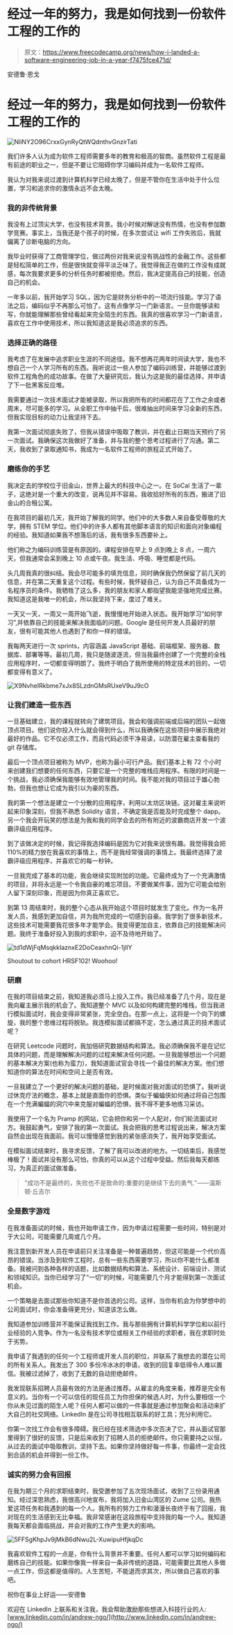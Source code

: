 # 经过一年的努力，我是如何找到一份软件工程的工作的

> 原文：<https://www.freecodecamp.org/news/how-i-landed-a-software-engineering-job-in-a-year-f7475fce471d/>

安德鲁·恩戈

# 经过一年的努力，我是如何找到一份软件工程的工作的

![NliNY2O96CrxxGynRyQtWQdnthvGnzirTati](img/277ca2da056404b48a5293957865d34e.png)

我们许多人认为成为软件工程师需要多年的教育和极高的智商。虽然软件工程是最有前途的职业之一，但是不要让它阻碍你学习编码并成为一名软件工程师。

我认为对我来说过渡到计算机科学已经太晚了，但是不管你在生活中处于什么位置，学习和追求你的激情永远不会太晚。

### **我的非传统背景**

我没有上过顶尖大学，也没有技术背景。我小时候对解谜没有热情，也没有参加数学竞赛。事实上，当我还是个孩子的时候，在多次尝试让 wifi 工作失败后，我就偏离了诊断电脑的方向。

我毕业时获得了工商管理学位，做过两份对我来说没有挑战性的金融工作。这些都是轻松简单的工作，但是很快就变得平淡乏味了。我觉得我正在做的工作没有成就感，每次我要求更多的分析任务时都被拒绝。然后，我决定提高自己的技能，创造自己的机会。

一年多以前，我开始学习 SQL，因为它是财务分析中的一项流行技能。学习了语法之后，编码似乎不再那么可怕了。这有点像学习一门新语言。一旦你能够读和写，你就能理解那些曾经看起来完全陌生的东西。我真的很喜欢学习一门新语言，喜欢在工作中使用技术，所以我知道这是我必须追求的东西。

### **选择正确的路径**

我考虑了在发展中追求职业生涯的不同途径。我不想再花两年时间读大学，我也不想自己一个人学习所有的东西。我听说过一些人参加了编码训练营，并能够过渡到软件工程角色的成功故事。在做了大量研究后，我认为这是我的最佳选择，并申请了下一批黑客反应堆。

我需要通过一次技术面试才能被录取，所以我把所有的时间都花在了工作之余或者周末，尽可能多的学习。从全职工作中抽干后，很难抽出时间来学习全新的东西，但我实现目标的动力让我坚持下去。

我第一次面试彻底失败了，但我从错误中吸取了教训，并在截止日期当天预约了另一次面试。我确保这次我做好了准备，并与我的整个思考过程进行了沟通。第二天，我收到了录取通知书，我成为一名软件工程师的旅程正式开始了。

### **磨练你的手艺**

我决定去的学校位于旧金山，世界上最大的科技中心之一。在 SoCal 生活了一辈子，这绝对是一个重大的改变，说再见并不容易。我收拾好所有的东西，搬进了旧金山的合租公寓。

在我项目的最初几天，我开始了解我的同学。他们中的大多数人来自备受尊敬的大学，拥有 STEM 学位。他们中的许多人都有其他脚本语言的知识和面向对象编程的经验。我知道如果我不想落后的话，我有很多东西要补上。

他们称之为编码训练营是有原因的。课程安排在早上 9 点到晚上 8 点，一周六天，但我通常会呆到晚上 10 点或午夜。我生活、呼吸、睡觉都是代码。

头几周我真的很纠结。我会尽可能多的填充信息，同时确保我仍然保留了前几天的信息，并在第二天重复这个过程。有些时候，我怀疑自己，认为自己不具备成为一名程序员的条件。我牺牲了这么多，我的朋友和家人都指望我能坚强地完成比赛。我知道这是我唯一的机会，所以我坚持下来，度过了难关。

一天又一天，一周又一周开始飞逝，我慢慢地开始进入状态。我开始学习“如何学习”,并依靠自己的技能来解决我面临的问题。Google 是任何开发人员最好的朋友，很有可能其他人也遇到了和你一样的错误。

我每两天进行一次 sprints，内容涵盖 JavaScript 基础、前端框架、服务器、数据库、部署等等。最初几周，我只是随波逐流，但当我最终创建了一个完整的全栈应用程序时，一切都变得明朗了。我终于明白了我所使用的特定技术的目的，一切都变得有意义了。

![X9NvheIRkbme7xJx8SLzdnGMsRUxeV9uJ9cO](img/39d8849f23e644d7d36cabd5363f5df1.png)

### **让我们建造一些东西**

一旦基础建立，我的课程就转向了建筑项目。我会和强调前端或后端的团队一起做顶点项目。他们说你投入什么就会得到什么，所以我确保在这些项目中展示我绝对最好的作品。它不仅必须工作，而且代码必须干净易读，以防潜在雇主查看我的 git 存储库。

最后一个顶点项目被称为 MVP，也称为最小可行产品。我们基本上有 72 个小时来创建我们想要的任何东西，只要它是一个完整的堆栈应用程序。有限的时间是一个挑战，我必须确保我能够有效地管理我的时间。我不能对我的项目过于雄心勃勃，但我也想让它成为我引以为豪的东西。

我的第一个想法是建立一个分散的应用程序，利用以太坊区块链。这对雇主来说听起来印象深刻，但我不熟悉 Solidity 语言，不确定我是否能及时完成整个 dapp。另一个我会开玩笑的想法是为我和我的同学会去的所有附近的波霸商店开发一个波霸评级应用程序。

到了该做决定的时候，我记得我选择编码是因为它对我来说很有趣。我觉得我会把 110%的精力放在我喜欢的事情上，而不是我经常强调的事情上。我最终选择了波霸评级应用程序，并喜欢它的每一秒钟。

一旦我完成了基本的功能，我会继续实现附加的功能。它最终成为了一个充满激情的项目，并将永远是一个令我自豪的难忘项目。不要做某件事，因为它可能会给别人留下深刻印象，而是因为你真正喜欢它。

到第 13 周结束时，我的整个心态从我开始这个项目时就发生了变化。作为一名开发人员，我感到更加自信，并为我所完成的一切感到自豪。我学到了很多新技术，这些技术可能需要我花很多年才能学会。我变得更加自主，依靠自己的技能解决问题。我终于准备好投入到我的求职中，迫不及待地开始了。

![td1dWjFqMsqkkIaznxE2DoCeaxhnQi-1jllY](img/a799c01daa1659dde4c220c5bbc2beee.png)

Shoutout to cohort HRSF102! Woohoo!

### **研磨**

在我的项目结束之前，我知道我必须马上投入工作。我已经准备了几个月，现在是我向雇主展示我的机会了。我知道整个 MVC 以及如何构建完整的堆栈，但当我进行模拟面试时，我会变得非常紧张，完全空白。在那一点上，这将是一个向下的螺旋，我的整个思维过程将脱轨。我连模拟面试都搞不定，怎么通过真正的技术面试呢？

在研究 Leetcode 问题时，我加倍研究数据结构和算法。我必须确保我不是在记忆具体的问题，而是理解解决问题的过程来解决任何问题。一旦我能够想出一个问题的基本解决方案(也称为蛮力)，我知道面试官会寻找一个最佳的解决方案。他们想知道你的算法在时间和空间上是否有效。

一旦我建立了一个更好的解决问题的基础，是时候面对我对面试的恐惧了。我听说过休克疗法的概念，基本上就是直面你的恐惧。类似于蝙蝠侠如何通过将自己包围在一个充满蝙蝠的洞穴中来克服对蝙蝠的恐惧，我不得不更多地练习采访。

我使用了一个名为 Pramp 的网站，它会把你和另一个人配对，你们轮流面试对方。我鼓起勇气，安排了我的第一次面试。我会把我的思考过程说出来，解决方案自然会出现在我面前。我可以慢慢感觉到我的紧张感消失了，我开始享受面试。

在模拟面试结束时，我寻求反馈，了解了我可以改进的地方。一切结束后，我感觉棒极了！面试并没有那么可怕，你真的可以从这个过程中受益。然后我每天都练习，为真正的面试做准备。

> "成功不是最终的，失败也不是致命的:重要的是继续下去的勇气."——温斯顿·丘吉尔

### **全是数字游戏**

在我准备面试的时候，我也开始申请工作，因为申请过程需要一些时间，特别是对于大公司，可能需要几周或几个月。

我注意到新开发人员在申请前只关注准备是一种普遍趋势，但这可能是一个代价高昂的错误。当涉及到软件工程时，总有一些东西需要学习，所以你不能什么都准备。我被问到各种各样的话题，比如数据结构和算法、系统设计、前端设计、测试和领域知识。当你已经学习了“一切”的时候，可能需要几个月才能得到第一次面试机会。

一个策略是去面试那些你知道不是你首选的公司。这样，当你有机会为你梦想中的公司面试时，你会准备得更充分，知道该怎么做。

我知道参加训练营并不能保证我找到工作。我与那些拥有计算机科学学位和以前行业经验的人竞争。作为一名没有技术学位或相关工作经验的求职者，我在求职时处于劣势。

我申请了我遇到的任何一个工程师或开发人员的职位，并联系了我想去的潜在公司的所有关系人。我发出了 300 多份冷冰冰的申请，收到的回复率低得令人难以置信。我被过滤掉了，收到了无数的自动拒绝邮件。

我发现联系招聘人员最有效的方法是通过推荐。从雇主的角度来看，推荐是完全有意义的。当你有一个可以信任的现任员工为你担保的候选人时，为什么要相信一个你从未见过面的陌生人呢？任何人都可以做的一件事就是通过参加聚会和活动来扩大自己的社交网络。LinkedIn 是在公司寻找相互联系的好工具；充分利用它。

你第一次找工作会有很多障碍。我已经在技术筛选中多次否决了它，并从面试官那里得到了很好的反馈，只是后来收到了招聘人员的拒绝邮件。你只需要持之以恒，从过去的面试中吸取教训，坚持下去。如果你坚持做好每一件事，你最终一定会找到合适的机会并得到一份工作。

### **诚实的努力会有回报**

在我为期三个月的求职结束时，我受邀参加了五次现场面试，收到了三份录用通知。经过深思熟虑，我很高兴地宣布，我将加入旧金山湾区的 Zume 公司。我热爱这项任务和我遇到的每一个人。我所有的努力工作和漫漫长夜终于有了回报，我对现在的生活感到无比幸福。我非常感谢在这段旅程中支持我的每一个人。我知道我每天都会面临挑战，并会对我的工作产生更大的影响。

![5FFSgKhpJv9jMkB6dNwu2L-XuwipuHfjkqDc](img/3287442a63744ec2c2a605a3e0305aa5.png)

我喜欢软件工程的一点是，你有什么背景并不重要。任何人都可以学习如何编码和磨练自己的技能。如果你像我一样来自一条非传统的道路，可能需要比其他人多做一点工作，但这都是值得的。人生苦短，不能退而求其次，所以做自己喜欢的事吧。

祝你在事业上好运——安德鲁

欢迎在 LinkedIn 上联系和关注我，我会帮助激励那些想进入科技行业的人:[www.linkedin.com/in/andrew-ngo/](http://www.linkedin.com/in/andrew-ngo/)